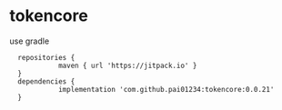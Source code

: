# tokencore

use gradle

      repositories {
                maven { url 'https://jitpack.io' }
      }
      dependencies {
                implementation 'com.github.pai01234:tokencore:0.0.21'
      }

